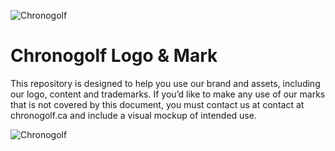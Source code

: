 ![Chronogolf][crest]

Chronogolf Logo & Mark
==========

This repository is designed to help you use our brand and assets, including our logo, content and trademarks. If you’d like to make any use of our marks that is not covered by this document, you must contact us at contact at chronogolf.ca and include a visual mockup of intended use.

![Chronogolf][style-guide]

[crest]: https://raw.githubusercontent.com/chronogolf/logo-brand/9767f41caa7110f753a550cf9e2529884b0f526c/Chronogolf%20Mark/Web/Chronogolf-Mark-Small.png
[style-guide]: https://raw.githubusercontent.com/chronogolf/logo-brand/9767f41caa7110f753a550cf9e2529884b0f526c/Chronogolf%20Brand.png

